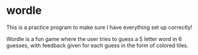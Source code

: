 # wordle

This is a practice program to make sure I have everything set up correctly!

Wordle is a fun game where the user tries to guess a 5 letter word
in 6 guesses, with feedback given for each guess in the form of colored tiles.
